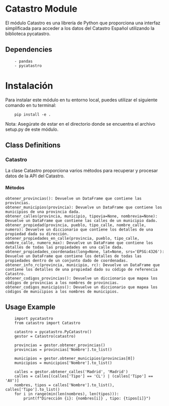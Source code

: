 # Catastro Module
El módulo Catastro es una librería de Python que proporciona una interfaz simplificada para acceder a los datos del Catastro Español utilizando la biblioteca pycatastro.

## Dependencies

        - pandas
        - pycatastro

# Instalación

Para instalar este módulo en tu entorno local, puedes utilizar el siguiente comando en tu terminal:

        pip install -e .

Nota: Asegúrate de estar en el directorio donde se encuentra el archivo setup.py de este módulo.


## Class Definitions

### Catastro

La clase Catastro proporciona varios métodos para recuperar y procesar datos de la API del Catastro.


#### Métodos

    obtener_provincias(): Devuelve un DataFrame que contiene las provincias.
    obtener_municipios(provincia): Devuelve un DataFrame que contiene los municipios de una provincia dada.
    obtener_calles(provincia, municipio, tipovia=None, nombrevia=None): Devuelve un DataFrame que contiene las calles de un municipio dado.
    obtener_propiedad(provincia, pueblo, tipo_calle, nombre_calle, numero): Devuelve un diccionario que contiene los detalles de una propiedad dada su dirección.
    obtener_propiedades_en_calle(provincia, pueblo, tipo_calle, nombre_calle, numero_max): Devuelve un DataFrame que contiene los detalles de todas las propiedades en una calle dada.
    obtener_propiedades_coordenadas(long=None, lat=None, srs='EPSG:4326'): Devuelve un DataFrame que contiene los detalles de todas las propiedades dentro de un conjunto dado de coordenadas.
    obtener_info_rc(provincia, municipio, rc): Devuelve un DataFrame que contiene los detalles de una propiedad dado su código de referencia Catastro.
    obtener_codigos_provincias(): Devuelve un diccionario que mapea los códigos de provincias a los nombres de provincias.
    obtener_codigos_municipios(): Devuelve un diccionario que mapea los códigos de municipios a los nombres de municipios.

## Usage Example

        import pycatastro
        from catastro import Catastro

        catastro = pycatastro.PyCatastro()
        gestor = Catastro(catastro)

        provincias = gestor.obtener_provincias()
        provincias = provincias['Nombre'].to_list()

        municipios = gestor.obtener_municipios(provincias[0])
        municipios = municipios['Nombre'].to_list()

        calles = gestor.obtener_calles('Madrid', 'Madrid')
        calles = calles[(calles['Tipo'] == 'CL') | (calles['Tipo'] == 'AV')]
        nombres, tipos = calles['Nombre'].to_list(), calles['Tipo'].to_list()
        for i in range(min(len(nombres), len(tipos))):
            print(f"Dirección {i}: {nombres[i]} , tipo: {tipos[i]}")
